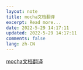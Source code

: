 ```yaml
---
layout: note
title: mocha文档翻译
excerpt: Read more...
date: 2022-5-29 14:17:11
updated: 2022-5-29 14:17:11
comments: false
lang: zh-CN
---
```


[mocha文档翻译](https://www.jianshu.com/p/9c78548caffa)
  